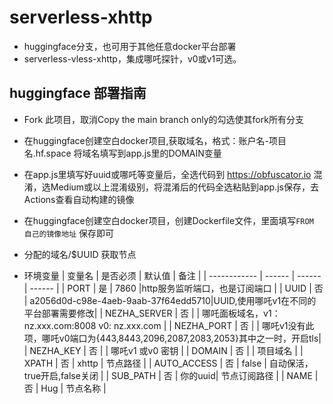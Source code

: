 

# serverless-xhttp
* huggingface分支，也可用于其他任意docker平台部署
* serverless-vless-xhttp，集成哪吒探针，v0或v1可选。

## huggingface 部署指南
* Fork 此项目，取消Copy the main branch only的勾选使其fork所有分支
* 在huggingface创建空白docker项目,获取域名，格式：账户名-项目名.hf.space 将域名填写到app.js里的DOMAIN变量
* 在app.js里填写好uuid或哪吒等变量后，全选代码到 https://obfuscator.io 混淆，选Medium或以上混淆级别，将混淆后的代码全选粘贴到app.js保存，去Actions查看自动构建的镜像
* 在huggingface创建空白docker项目，创建Dockerfile文件，里面填写`FROM 自己的镜像地址` 保存即可
* 分配的域名/$UUID 获取节点

* 环境变量
  | 变量名        | 是否必须 | 默认值 | 备注 |
  | ------------ | ------ | ------ | ------ |
  | PORT         | 是 |  7860  |http服务监听端口，也是订阅端口     |
  | UUID         | 否 | a2056d0d-c98e-4aeb-9aab-37f64edd5710|UUID,使用哪吒v1在不同的平台部署需要修改|
  | NEZHA_SERVER | 否 |        | 哪吒面板域名，v1：nz.xxx.com:8008  v0: nz.xxx.com  |
  | NEZHA_PORT   | 否 |        | 哪吒v1没有此项，哪吒v0端口为{443,8443,2096,2087,2083,2053}其中之一时，开启tls|
  | NEZHA_KEY    | 否 |        | 哪吒v1 或v0 密钥                 |
  | DOMAIN       | 否 |        | 项目域名                         |
  | XPATH        | 否 |  xhttp | 节点路径                         | 
  | AUTO_ACCESS  | 否 |  false | 自动保活，true开启,false关闭       |
  | SUB_PATH     | 否 | 你的uuid| 节点订阅路径                      |
  | NAME         | 否 | Hug    | 节点名称                         |

